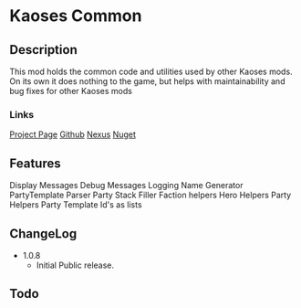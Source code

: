 # Kaoses Common

## Description 
This mod holds the common code and utilities used by other Kaoses mods. On its own it does nothing to the game, but helps with maintainability and bug fixes for other Kaoses mods

### Links
[Project Page](http://bannerlord.kaoses.com/doku.php?id=mods:kaosescommon)
[Github](https://github.com/lazeras/KaosesCommon)
[Nexus](https://www.nexusmods.com/mountandblade2bannerlord/mods/4994)
[Nuget](https://www.nuget.org/packages/KaosesCommon/)

## Features
Display Messages
Debug Messages
Logging
Name Generator
PartyTemplate Parser
Party Stack Filler
Faction helpers
Hero Helpers
Party Helpers
Party Template Id's as lists

## ChangeLog
- 1.0.8 
  - Initial Public release.

## Todo

